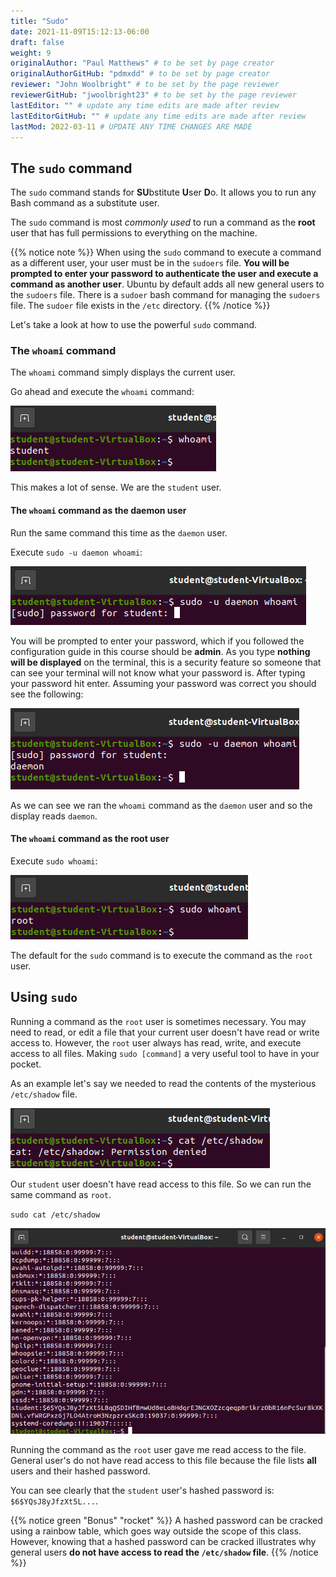 ```yaml
---
title: "Sudo"
date: 2021-11-09T15:12:13-06:00
draft: false
weight: 9
originalAuthor: "Paul Matthews" # to be set by page creator
originalAuthorGitHub: "pdmxdd" # to be set by page creator
reviewer: "John Woolbright" # to be set by the page reviewer
reviewerGitHub: "jwoolbright23" # to be set by the page reviewer
lastEditor: "" # update any time edits are made after review
lastEditorGitHub: "" # update any time edits are made after review
lastMod: 2022-03-11 # UPDATE ANY TIME CHANGES ARE MADE
---
```


## The `sudo` command

The `sudo` command stands for **SU**bstitute **U**ser **D**o. It allows you to run any Bash command as a substitute user.

The `sudo` command is most *commonly used* to run a command as the **root** user that has full permissions to everything on the machine.

{{% notice note %}}
When using the `sudo` command to execute a command as a different user, your user must be in the `sudoers` file. **You will be prompted to enter your password to authenticate the user and execute a command as another user**. Ubuntu by default adds all new general users to the `sudoers` file. There is a `sudoer` bash command for managing the `sudoers` file. The `sudoer` file exists in the `/etc` directory.
{{% /notice %}}

Let's take a look at how to use the powerful `sudo` command.

### The `whoami` command

The `whoami` command simply displays the current user.

Go ahead and execute the `whoami` command:

![whoami](pictures/whoami.png)

This makes a lot of sense. We are the `student` user.

#### The `whoami` command as the daemon user

Run the same command this time as the `daemon` user.

Execute `sudo -u daemon whoami`:

![sudo -u daemon whoami](pictures/daemon-whoami.png)

You will be prompted to enter your password, which if you followed the configuration guide in this course should be **admin**. As you type **nothing will be displayed** on the terminal, this is a security feature so someone that can see your terminal will not know what your password is. After typing your password hit enter. Assuming your password was correct you should see the following:

![sudo -u daemon whoami results](pictures/daemon-whoami-results.png)

As we can see we ran the `whoami` command as the `daemon` user and so the display reads `daemon`.

#### The `whoami` command as the root user

Execute `sudo whoami`:

![sudo whoami](pictures/root-whoami.png)

The default for the `sudo` command is to execute the command as the `root` user.

## Using `sudo`

Running a command as the `root` user is sometimes necessary. You may need to read, or edit a file that your current user doesn't have read or write access to. However, the `root` user always has read, write, and execute access to all files. Making `sudo [command]` a very useful tool to have in your pocket.

As an example let's say we needed to read the contents of the mysterious `/etc/shadow` file.

![cat /etc/shadow](pictures/cat-etc-shadow.png)

Our `student` user doesn't have read access to this file. So we can run the same command as `root`.

`sudo cat /etc/shadow`

![sudo cat /etc/shadow](pictures/sudo-cat-etc-shadow.png)

Running the command as the `root` user gave me read access to the file. General user's do not have read access to this file because the file lists **all** users and their hashed password.

You can see clearly that the `student` user's hashed password is: `$6$YQsJ8yJfzXt5L...`. 

{{% notice green "Bonus" "rocket" %}}
A hashed password can be cracked using a rainbow table, which goes way outside the scope of this class. However, knowing that a hashed password can be cracked illustrates why general users **do not have access to read the `/etc/shadow` file**.
{{% /notice %}}